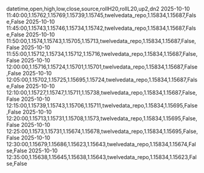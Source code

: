 datetime,open,high,low,close,source,rollH20,rollL20,up2,dn2
2025-10-10 11:40:00,1.15762,1.15769,1.15739,1.15745,twelvedata_repo,1.15834,1.15687,False,False
2025-10-10 11:45:00,1.15743,1.15746,1.15734,1.15742,twelvedata_repo,1.15834,1.15687,False,False
2025-10-10 11:50:00,1.1574,1.15743,1.15705,1.15713,twelvedata_repo,1.15834,1.15687,False,False
2025-10-10 11:55:00,1.15712,1.15734,1.15712,1.15716,twelvedata_repo,1.15834,1.15687,False,False
2025-10-10 12:00:00,1.15716,1.15724,1.15701,1.15701,twelvedata_repo,1.15834,1.15687,False,False
2025-10-10 12:05:00,1.15702,1.15725,1.15695,1.15724,twelvedata_repo,1.15834,1.15687,False,False
2025-10-10 12:10:00,1.15727,1.15747,1.15711,1.15738,twelvedata_repo,1.15834,1.15687,False,False
2025-10-10 12:15:00,1.15739,1.15743,1.15706,1.15711,twelvedata_repo,1.15834,1.15695,False,False
2025-10-10 12:20:00,1.15713,1.15731,1.15708,1.1573,twelvedata_repo,1.15834,1.15695,False,False
2025-10-10 12:25:00,1.1573,1.15731,1.15674,1.15678,twelvedata_repo,1.15834,1.15695,False,False
2025-10-10 12:30:00,1.15679,1.15686,1.15623,1.15643,twelvedata_repo,1.15834,1.15674,False,False
2025-10-10 12:35:00,1.15638,1.15645,1.15638,1.15643,twelvedata_repo,1.15834,1.15623,False,False
